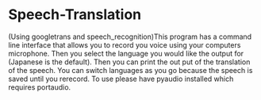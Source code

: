 # Speech-Translation
(Using googletrans and speech_recognition)This program has a command line interface that allows you to record you voice using your computers microphone. Then you select the language you would like the output for (Japanese is the default). Then you can print the out put of the translation of the speech. You can switch languages as you go because the speech is saved until you rerecord. To use please have pyaudio installed which requires portaudio. 
